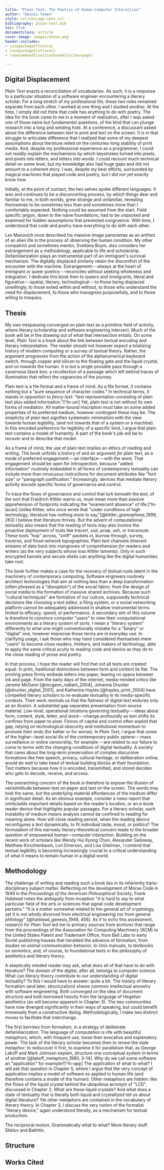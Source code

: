 ```yaml
---
title: "Plain Text: The Poetics of Human-Computer Interaction"
author: "Dennis Tenen"
style: csl/chicago-note.csl
bibliography: plain-text.bib
toc: true
documentclass: article
cover-image: images/steno.png
header-includes:
- \usepackage{ftnxtra}
- \usepackage{titlesec}
- \newcommand{\sectionbreak}{\clearpage}

---
```


## Digital Displacement

*Plain Text* enacts a reconciliation of vocabularies. As such, it is a response
to a particular situation of a software engineer encountering a literary
scholar. For a long stretch of my professional life, these two roles remained
separate from each other. I worked at one thing and I studied another. At the
time, I simply did not think that code has anything to do with poetry. The idea
for the book came to me in a moment of realization, after I was asked one of
those naive but fundamental questions, of the kind that can plunge research
into a long and winding hole. At a conference, a discussant asked about the
difference between text in print and text on the screen. It is in that struggle
to articulate difference that I realized that some of my deepest assumptions
about literature relied on the centuries-long stability of print media. And,
despite my professional experience as a programmer, I could not readily explain
the mechanisms by which keystrokes turned into pixels, and pixels into letters,
and letters into words. I could recount much technical detail on some level,
but my knowledge also had huge gaps and did not amount to a coherent story. I
was, despite my best efforts, surrounded by magical machines that played code
and poetry, but I did not yet exactly know how.

Initially, at the point of contact, the two selves spoke different languages.
It was and continues to be a disconcerting process, by which things dear and
familiar to me, in both worlds, grew strange and unfamiliar, revealing
themselves to be sometimes less than and sometimes more than I comfortably
expected. Nothing could be assumed from the start. Field specific jargon, down
to the naive foundations, had to be unpacked and examined for hidden
assumptions that prevented congruence. With time, I understood that code and
poetry have everything to do with each other.

Lev Manovich once described his massive image panoramas as an artifact of an
alien life in the process of observing the human condition. My other compatriot
and sometimes mentor, Svetlana Boym, also considers her estrangement as a
methodology, applicable to life and scholarship. Defamiliarization plays an
instrumental part of an immigrant's survival mechanism. The digitally displaced
similarly retain the discomfort of the encounter with the machine.
Estrangement---always at the heart of immigrant or queer poetics---reconciles
without seeking wholeness and integration. I dedicate this book then to queers
and immigrants, literal and figurative---spatial, literary, technological---to
those being displaced unwillingly, to those exiled within and without, to those
who understand the need for displacement, to those who transgress purposefully,
and to those willing to trespass.

## Thesis

My own trespassing converged on plain text as a primitive field of activity,
where literary scholarship and software engineering intersect. Much of the book
will be in the drawing out of what that intersection entails. On some level,
*Plain Text* is a book about the link between textual encoding and literary
interpretation. The reader should not however expect a totalizing history of
modern computing or a survey of textual theory. Rather, the argument progresses
from the action of the alphanumerical keyboard switch, through copper and
silicon to the floating gate and the liquid crystal, and on towards the human.
It is but a single possible pass through a cavernous black box: a recollection
of a passage which left behind traces of illumination that reflect the
vagrancies of the journey.

Plain text is a file format and a frame of mind. As a file format, it contains
nothing but a "pure sequence of character codes." In technical terms, it stands
in opposition to *fancy text*: "text representation consisting of plain text
plus added information."[^ln-uni] Yet, plain text is not without its own forms
of mediation. All matter-bound inscription must take on some added properties
of its preferred medium, however contingent these may be. The simplicity of
plain text signifies systematic minimalism with the view towards human
legibility, (and not towards that of a system or a machine). In this encoded
preference for legibility of a specific kind, I argue that plain text contains
a model of humanity. A part of the book's job will be to recover and to
describe that model.

As a frame of mind, the use of plain text implies an ethics of reading and
writing. The book unfolds a history of and an argument *for* plain text, as a
mode of preferred engagement---an interface---with the word. That engagement
should be open for introspection, because "added information" routinely
embedded in all forms of contemporary textuality can include more than
innocuous instructions for document attributes like "font size" or "paragraph
justification." Increasingly, devices that mediate literary activity encode
specific forms of governance and control.

To trace the flows of governance and control that lurk beneath the text, of the
sort that Friedrich Kittler warns us, must mean more than passive apprehension
of footprints indicating the "evanescent absence" of life.[^ln-lacan] Unlike
Kittler, who once wrote that "under conditions of high technology, literature
has nothing more to say,"[@kittler_gramophone_1999, 263] I believe that
literature thrives. But the advent of computational textuality also means that
the reading of texts may also involve the proactive deployment of tools like
*tracert*, *xxd*, *pcap*, *ssh*, or *traceroute*. These tools "hop" across,
"sniff" packets in, burrow through, survey, traverse, and flood network
topographies. Plain text channels itinerant streams of data back into mangroves
of comprehension *for* readers and writers (as the very subjects whose loss
Kittler laments). Only in such encrypted tunnels and secure shells can anything
like the digital humanities take root.

The book further makes a case for the recovery of textual roots latent in the
machinery of contemporary computing. Software engineers routinely architect
technologies that aim at nothing less than a deep transformation (often phrased
as a "disruption") of the social fabric: from the design of social media to the
formation of massive shared archives. Because such "cultural techniques" are
formative of our culture, supposedly technical decisions like choosing a text
editor, a filing system, or a social networking platform cannot be adequately
addressed in shallow instrumental terms limited to efficacy, speed, or
performance. A secondary aim of this volume is therefore to convince computer
"users" to view their computational environments as a literary system of sorts.
I mean a "literary system" differently to what one might conventionally mistake
for a "binary" or "digital" one, however imprecise those terms are in everyday
use. In clarifying usage, I ask those who may have considered themselves mere
"users" to become close readers, thinkers, and makers of technology, able to
apply the same critical acuity to reading code and device as they do to the
close reading of prose and poetry.

In that process, I hope the reader will find that not all texts are created
equal. In print, traditional distinctions between form and content lie flat.
The printing press firmly embeds letters into paper, leaving no space between
ink and page. From the early days of the internet, media-minded critics like
Jerome McGann [@mcgann_radiant_2004], Johanna Drucker [@drucker_digital_2001],
and Katherine Hayles [@hayles_print_2004] have compelled literary scholars to
re-evaluate textuality in its media-specific contexts. Their work reminds us
that the flatness of digital text endures only as an illusion. A substantial
gap separates presentation from source material. Low-level, operational
intuitions governing textuality---ideas about form, content, style, letter, and
word---change profoundly as text shifts its confines from paper to pixel.
Forces of capital and control often exploit that gap, relying on technological
obscurity and institutional momentum to promote their ends (for better or for
worse). In *Plain Text*, I argue that some of the higher--level social ills of
the contemporary public sphere---mass surveillance or online censorship, for
example---are related to our failure to come to terms with the changing
conditions of digital textuality. A society that cares about the long-term
preservation of complex discursive formations like free speech, privacy,
cultural heritage, or deliberation online, would do well to take heed of
textual building blocks at their foundation. Text matters because how it is
encoded, transmitted, and stored decides who gets to decode, receive, and
access.

The overarching concern of the book is therefore to expose the illusion of
verisimilitude between text on paper and text on the screen. The words may look
the same, but the underlying material affordances of the medium differ in
significant detail. As an obvious example, consider a news report that
omits/adds important details based on the reader's location, or an e-book
reader device that highlights popular passages. For a literary scholar, such
instability of medium means analysis cannot be confined to reading for meaning
alone. How will close reading persist, when the reading device reconfigures a
text dynamically, to fit individual taste, mood, or politics? The formulation
of this narrowly literary-theoretical concern leads to the broader question of
empowered human--computer interaction. Building on the recent work of scholars
like Wendy Hui Kyong Chun, Alexander Galloway, Matthew Kirschenbaum, Lori
Emerson, and Lisa Gitelman, I contend that textual legibility is becoming
increasingly crucial to a critical understanding of what it means to remain
human in a digital world.

## Methodology

The challenge of writing and reading such a book lies in its inherently
trans-disciplinary subject matter. Reflecting on the development of Morse Code
in 1949 in the *Proceedings of the American Philosophical Society*, Frank
Halstead notes the ambiguity from inception "it is hard to say to what
particular field of the arts or sciences that signal code development
pertains." "It is a matter somewhat related to the general art of cryptology,
yet it is not wholly divorced from electrical engineering nor from general
philology" [@halstead_genesis_1949, 456]. As if to echo this assessment,
research for *Plain Text* led me to primary sources from archives that range
from the proceedings of the Association for Computing Machinery (ACM) to the
United States Patent and Trademark Office, from Bell Labs to early Soviet
publishing houses that heralded the advance of formalism, from studies on
animal communication behavior, to Unix manuals, to textbooks on semiotics, and,
of course, to foundational texts in the philosophy of aesthetics and literary
theory.

A skeptically minded reader may ask, what does all of that have to do with
literature?  The domain of the digital, after all, belongs to computer science.
What can literary theory contribute to our understanding of digital textuality?
To this I would have to answer: quite a bit. The history of literary formalism
(and later, structuralism) shares common intellectual ancestry with software
engineering. Both converged on the idea of document structure and both borrowed
heavily from the language of Hegelian aesthetics (as will become apparent in
Chapter 3). The two communities have now diverged significantly in their ways
of speaking, but could benefit immensely from a constructive dialog.
Methodologically, I make two distinct moves to facilitate that interchange.

The first borrows from formalism, in a strategy of deliberate
defamiliarization. The language of computation is rife with beautiful
metaphors, which, with frequent use, loose their evocative and explenatory
power. The task of the literary scholar becomes then to renew the stale
metaphor: to rediscover it first, to examine it for parallelism that, as George
Lakoff and Mark Johnson explain, structure one conceptual system in terms of
another [@lakoff_metaphors_1980, 3-14]. Why do we call some software an
"application" for example?[^ln-app] The application of what to what? I will ask
that question in Chapter 5, where I argue that the very concept of application
implies a model of software as applied to human life (and therefore contains a
model of the human). Other metaphors are hidden: like the flows of the liquid
crystal behind the ubiquitous acronym of "LCD", discussed in Chapter 2. What
are these liquid crystals? And what does a state of textuality that is
literally both liquid and crystallized tell us about digital literature? Yet
other metaphors are contained in the vocabulary of literary theory. In Chapter
3, I discuss the very notion of the formalist "literary device," again
understood literally, as a mechanism for textual production.

The reciprocal motion.
Grammatically what to what? More literary stuff. Shklov and Bakhtin.


## Structure


## Works Cited
